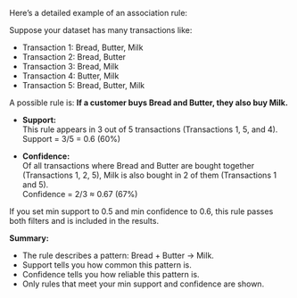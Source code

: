 Here’s a detailed example of an association rule:

Suppose your dataset has many transactions like:
- Transaction 1: Bread, Butter, Milk
- Transaction 2: Bread, Butter
- Transaction 3: Bread, Milk
- Transaction 4: Butter, Milk
- Transaction 5: Bread, Butter, Milk

A possible rule is:
**If a customer buys Bread and Butter, they also buy Milk.**

- **Support:**  
  This rule appears in 3 out of 5 transactions (Transactions 1, 5, and 4).  
  Support = 3/5 = 0.6 (60%)

- **Confidence:**  
  Of all transactions where Bread and Butter are bought together (Transactions 1, 2, 5), Milk is also bought in 2 of them (Transactions 1 and 5).  
  Confidence = 2/3 ≈ 0.67 (67%)

If you set min support to 0.5 and min confidence to 0.6, this rule passes both filters and is included in the results.

**Summary:**  
- The rule describes a pattern: Bread + Butter → Milk.
- Support tells you how common this pattern is.
- Confidence tells you how reliable this pattern is.
- Only rules that meet your min support and confidence are shown.